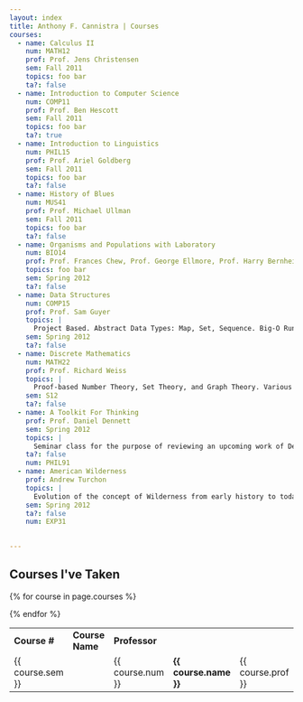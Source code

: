 ```yaml
---
layout: index
title: Anthony F. Cannistra | Courses
courses:
  - name: Calculus II
    num: MATH12
    prof: Prof. Jens Christensen
    sem: Fall 2011
    topics: foo bar
    ta?: false
  - name: Introduction to Computer Science
    num: COMP11
    prof: Prof. Ben Hescott 
    sem: Fall 2011
    topics: foo bar
    ta?: true
  - name: Introduction to Linguistics
    num: PHIL15
    prof: Prof. Ariel Goldberg
    sem: Fall 2011
    topics: foo bar
    ta?: false
  - name: History of Blues
    num: MUS41
    prof: Prof. Michael Ullman
    sem: Fall 2011
    topics: foo bar
    ta?: false
  - name: Organisms and Populations with Laboratory
    num: BIO14
    prof: Prof. Frances Chew, Prof. George Ellmore, Prof. Harry Bernheim
    topics: foo bar
    sem: Spring 2012
    ta?: false
  - name: Data Structures
    num: COMP15
    prof: Prof. Sam Guyer
    topics: |
      Project Based. Abstract Data Types: Map, Set, Sequence. Big-O Runtime, Cost Analysis. Software development; large-scale software projects.
    sem: Spring 2012
    ta?: false
  - name: Discrete Mathematics 
    num: MATH22
    prof: Prof. Richard Weiss
    topics: | 
      Proof-based Number Theory, Set Theory, and Graph Theory. Various written proof strategies and techniques.
    sem: S12
    ta?: false
  - name: A Toolkit For Thinking
    prof: Prof. Daniel Dennett
    sem: Spring 2012
    topics: |
      Seminar class for the purpose of reviewing an upcoming work of Dennett.
    ta?: false
    num: PHIL91
  - name: American Wilderness
    prof: Andrew Turchon
    topics: | 
      Evolution of the concept of Wilderness from early history to today. American conservation attitudes and movements. Study of law, literature, and other primary sources. Projects, papers. _A Tufts Experimental College course._
    sem: Spring 2012
    ta?: false
    num: EXP31
  

---
```


## Courses I've Taken

<table>
  <tr>
    <td><b>Course #</b></td>
    <td><b>Course Name</b></td>
    <td><b>Professor</b></td>
  </tr>

{% for course in page.courses %}
  <tr>
    <td>{{ course.sem }}<td>
    <td>{{ course.num   }}</td>
    <td><b>{{ course.name  }}</b></td>
    <td>{{ course.prof  }}</td>
  </tr>
{% endfor %}
</table>





